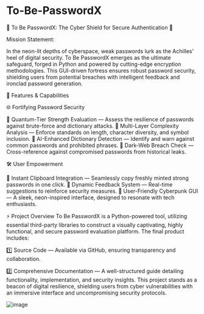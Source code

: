 # To-Be-PasswordX
🔮 To Be PasswordX: The Cyber Shield for Secure Authentication 🔮

Mission Statement:

In the neon-lit depths of cyberspace, weak passwords lurk as the Achilles' heel of digital security. To Be PasswordX emerges as the ultimate safeguard, forged in Python and powered by cutting-edge encryption methodologies. This GUI-driven fortress ensures robust password security, shielding users from potential breaches with intelligent feedback and ironclad password generation.

🚀 Features & Capabilities

🌐 Fortifying Password Security

🔸 Quantum-Tier Strength Evaluation — Assess the resilience of passwords against brute-force and dictionary attacks. 🔸 Multi-Layer Complexity Analysis — Enforce standards on length, character diversity, and symbol inclusion. 🔸 AI-Enhanced Dictionary Detection — Identify and warn against common passwords and prohibited phrases. 🔸 Dark-Web Breach Check — Cross-reference against compromised passwords from historical leaks.

🛠️ User Empowerment

🔹 Instant Clipboard Integration — Seamlessly copy freshly minted strong passwords in one click. 🔹 Dynamic Feedback System — Real-time suggestions to reinforce security measures. 🔹 User-Friendly Cyberpunk GUI — A sleek, neon-inspired interface, designed to resonate with tech enthusiasts.

⚡ Project Overview
To Be PasswordX is a Python-powered tool, utilizing essential third-party libraries to construct a visually captivating, highly functional, and secure password evaluation platform. The final product includes: 

1️⃣ Source Code — Available via GitHub, ensuring transparency and collaboration. 

2️⃣ Comprehensive Documentation — A well-structured guide detailing functionality, implementation, and security insights.
This project stands as a beacon of digital resilience, shielding users from cyber vulnerabilities with an immersive interface and uncompromising security protocols.

![image](https://github.com/user-attachments/assets/a39d2ffb-812f-4ebf-b166-d6c0b21e623d)

